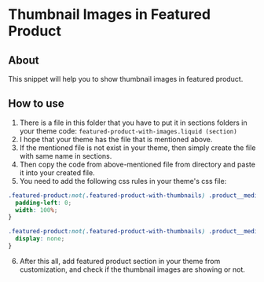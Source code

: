 # Thumbnail Images in Featured Product

## About
This snippet will help you to show thumbnail images in featured product.

## How to use
1. There is a file in this folder that you have to put it in sections folders in your theme code:
   `featured-product-with-images.liquid (section)`
2. I hope that your theme has the file that is mentioned above.
3. If the mentioned file is not exist in your theme, then simply create the file with same name in sections.
4. Then copy the code from above-mentioned file from directory and paste it into your created file.
5. You need to add the following css rules in your theme's css file:
```css
.featured-product:not(.featured-product-with-thumbnails) .product__media-item {
  padding-left: 0;
  width: 100%;
}

.featured-product:not(.featured-product-with-thumbnails) .product__media-item:not(:first-child) {
  display: none;
}
 ```
6. After this all, add featured product section in your theme from customization, and check if the thumbnail images are showing or not.
